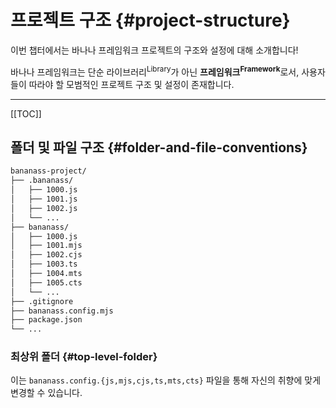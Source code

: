 # 프로젝트 구조 {#project-structure}

이번 챕터에서는 바나나 프레임워크 프로젝트의 구조와 설정에 대해 소개합니다!

바나나 프레임워크는 단순 라이브러리<sup>Library</sup>가 아닌 <strong>프레임워크<sup>Framework</sup></strong>로서, 사용자들이 따라야 할 모범적인 프로젝트 구조 및 설정이 존재합니다.

---

[[TOC]]

## 폴더 및 파일 구조 {#folder-and-file-conventions}

```sh
bananass-project/
├── .bananass/
│   ├── 1000.js
│   ├── 1001.js
│   ├── 1002.js
│   └── ...
├── bananass/
│   ├── 1000.js
│   ├── 1001.mjs
│   ├── 1002.cjs
│   ├── 1003.ts
│   ├── 1004.mts
│   ├── 1005.cts
│   └── ...
├── .gitignore
├── bananass.config.mjs
├── package.json
└── ...
```

### 최상위 폴더 {#top-level-folder}

이는 `bananass.config.{js,mjs,cjs,ts,mts,cts}` 파일을 통해 자신의 취향에 맞게 변경할 수 있습니다.
